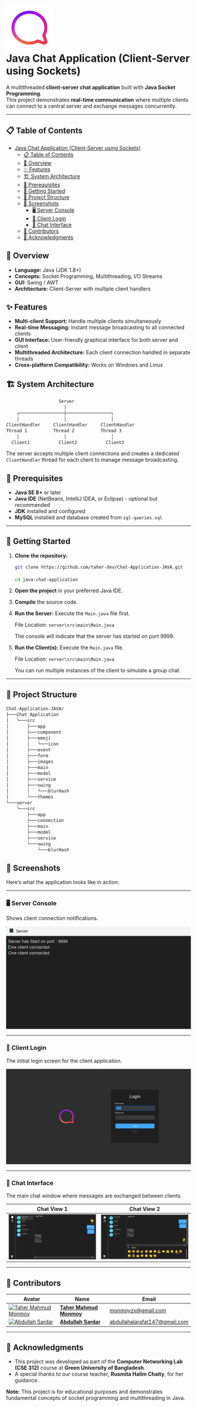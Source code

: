 # <img src="preview-images/icon-bg.png" alt="App Icon" style="display: block; margin: 20 auto;"/> Java Chat Application (Client-Server using Sockets)

A multithreaded **client-server chat application** built with **Java Socket Programming**.  
This project demonstrates **real-time communication** where multiple clients can connect to a central server and exchange messages concurrently.

---

## 📋 Table of Contents

- [ Java Chat Application (Client-Server using Sockets)](#-java-chat-application-client-server-using-sockets)
  - [📋 Table of Contents](#-table-of-contents)
  - [🎯 Overview](#-overview)
  - [✨ Features](#-features)
  - [🏗️ System Architecture](#️-system-architecture)
  - [🔧 Prerequisites](#-prerequisites)
  - [🚀 Getting Started](#-getting-started)
  - [📁 Project Structure](#-project-structure)
  - [📸 Screenshots](#-screenshots)
    - [🖥️ Server Console](#️-server-console)
    - [🔑 Client Login](#-client-login)
    - [💬 Chat Interface](#-chat-interface)
  - [👥 Contributors](#-contributors)
  - [🙏 Acknowledgments](#-acknowledgments)

## 🎯 Overview

- **Language:** Java (JDK 1.8+)
- **Concepts:** Socket Programming, Multithreading, I/O Streams
- **GUI:** Swing / AWT
- **Architecture:** Client-Server with multiple client handlers

## ✨ Features

- **Multi-client Support:** Handle multiple clients simultaneously
- **Real-time Messaging:** Instant message broadcasting to all connected clients
- **GUI Interface:** User-friendly graphical interface for both server and client
- **Multithreaded Architecture:** Each client connection handled in separate threads
- **Cross-platform Compatibility:** Works on Windows and Linux

## 🏗️ System Architecture

```
                    Server
                      |
    ┌─────────────────┼─────────────────┐
    │                 │                 │
ClientHandler     ClientHandler     ClientHandler
Thread 1          Thread 2          Thread 3
    │                 │                 │
  Client1           Client2           Client3
```

The server accepts multiple client connections and creates a dedicated `ClientHandler` thread for each client to manage message broadcasting.

## 🔧 Prerequisites

- **Java SE 8+** or later
- **Java IDE** (NetBeans, IntelliJ IDEA, or Eclipse) - optional but recommended
- **JDK** installed and configured
- **MySQL** installed and database created from `sql-queries.sql`

---

## 🚀 Getting Started

1. **Clone the repository:**

   ```bash
   git clone https://github.com/taher-dev/Chat-Application-JAVA.git

   cd java-chat-application
   ```

2. **Open the project** in your preferred Java IDE.
3. **Compile** the source code.
4. **Run the Server:** Execute the `Main.java` file first.

   File Location:
   `server\src\main\Main.java`

   The console will indicate that the server has started on port 9999.

5. **Run the Client(s):** Execute the `Main.java` file.

   File Location:
   `server\src\main\Main.java`

   You can run multiple instances of the client to simulate a group chat.

---

## 📁 Project Structure

```
Chat-Application-JAVA/
├───Chat_Application
│   └───src
│       ├───app
│       ├───component
│       ├───emoji
│       │   └───icon
│       ├───event
│       ├───form
│       ├───images
│       ├───main
│       ├───model
│       ├───service
│       ├───swing
│       │   └───blurHash
│       └───themes
└───server
    └───src
        ├───app
        ├───connection
        ├───main
        ├───model
        ├───service
        └───swing
            └───blurHash
```

## 📸 Screenshots

Here’s what the application looks like in action:

---

### 🖥️ Server Console

Shows client connection notifications.

![Server Console](preview-images/preview-server.png)

---

### 🔑 Client Login

The initial login screen for the client application.

![Client Login](preview-images/preview-login.png)

---

### 💬 Chat Interface

The main chat window where messages are exchanged between clients.

| Chat View 1                                          | Chat View 2                                           |
| ---------------------------------------------------- | ----------------------------------------------------- |
| ![Chat Interface 1](preview-images/preview-chat.png) | ![Chat Interface 2](preview-images/preview-emoji.png) |

---

## 👥 Contributors

| Avatar                                                                                                                | Name                                                    | Email                         |
| --------------------------------------------------------------------------------------------------------------------- | ------------------------------------------------------- | ----------------------------- |
| [<img src="https://github.com/taher-dev.png" width="60px;" alt="Taher Mahmud Monmoy"/>](https://github.com/taher-dev) | **[Taher Mahmud Monmoy](https://github.com/taher-dev)** | monmoyzx@gmail.com            |
| [<img src="https://github.com/aaarafat17.png" width="60px;" alt="Abdullah Sardar"/>](https://github.com/aaarafat17)   | **[Abdullah Sardar](https://github.com/aaarafat17)**    | abdullahalarafat147@gmail.com |

---

## 🙏 Acknowledgments

- This project was developed as part of the **Computer Networking Lab (CSE 312)** course at **Green University of Bangladesh**.
- A special thanks to our course teacher, **Rusmita Halim Chaity**, for her guidance.

**Note:** This project is for educational purposes and demonstrates fundamental concepts of socket programming and multithreading in Java.

